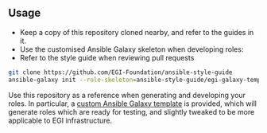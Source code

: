 ## Usage

  - Keep a copy of this repository cloned nearby, and refer to the guides in it.
  - Use the customised Ansible Galaxy skeleton when developing roles:
  - Refer to the style guide when reviewing pull requests

```bash
git clone https://github.com/EGI-Foundation/ansible-style-guide
ansible-galaxy init --role-skeleton=ansible-style-guide/egi-galaxy-template ansible_myrole_role
```
Use this repository as a reference when generating and developing your roles.
In particular, a [custom Ansible Galaxy template](egi-galaxy-template) is
provided, which will generate roles which are ready for testing, and slightly
tweaked to be more applicable to EGI infrastructure.

